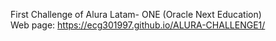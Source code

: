 First Challenge of Alura Latam- ONE (Oracle Next Education)
<br>
Web page: https://ecg301997.github.io/ALURA-CHALLENGE1/ 

